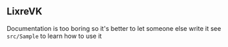 LixreVK
---
Documentation is too boring so it's better to let someone else write it
see `src/Sample` to learn how to use it
